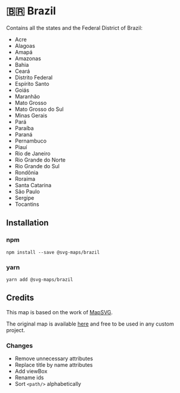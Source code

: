 # 🇧🇷 Brazil

Contains all the states and the Federal District of Brazil:
* Acre
* Alagoas
* Amapá
* Amazonas
* Bahia
* Ceará
* Distrito Federal
* Espírito Santo
* Goiás
* Maranhão
* Mato Grosso
* Mato Grosso do Sul
* Minas Gerais
* Pará
* Paraíba
* Paraná
* Pernambuco
* Piauí
* Rio de Janeiro
* Rio Grande do Norte
* Rio Grande do Sul
* Rondônia
* Roraima
* Santa Catarina
* São Paulo
* Sergipe
* Tocantins

## Installation

### npm

`npm install --save @svg-maps/brazil`

### yarn

`yarn add @svg-maps/brazil`

## Credits

This map is based on the work of [MapSVG](https://mapsvg.com).

The original map is available [here](https://mapsvg.com/maps/brazil) and free to be used in any custom project.

### Changes

* Remove unnecessary attributes
* Replace title by name attributes
* Add viewBox
* Rename ids
* Sort `<path/>` alphabetically
